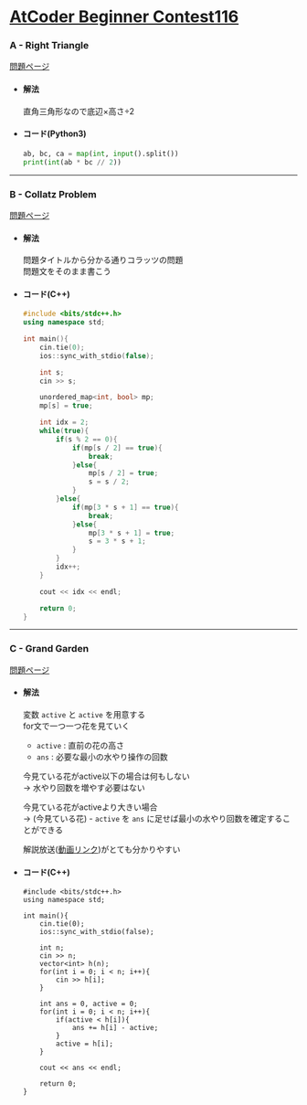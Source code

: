 # [AtCoder Beginner Contest116](https://atcoder.jp/contests/abc116/)  
  
### A - Right Triangle  
[問題ページ](https://atcoder.jp/contests/abc116/tasks/abc116_a)  
- #### 解法  
    直角三角形なので底辺×高さ÷2  
- #### コード(Python3)  
  
    ```python
    ab, bc, ca = map(int, input().split())
    print(int(ab * bc // 2))
    ```
  
---
  
### B - Collatz Problem  
[問題ページ](https://atcoder.jp/contests/abc116/tasks/abc116_b)  
- #### 解法  
    問題タイトルから分かる通りコラッツの問題  
    問題文をそのまま書こう  
- #### コード(C++)  
  
    ```cpp
    #include <bits/stdc++.h>
    using namespace std;

    int main(){
        cin.tie(0);
        ios::sync_with_stdio(false);

        int s;
        cin >> s;

        unordered_map<int, bool> mp;
        mp[s] = true;
    
        int idx = 2;
        while(true){
            if(s % 2 == 0){
                if(mp[s / 2] == true){
                    break;
                }else{
                    mp[s / 2] = true;
                    s = s / 2;
                }
            }else{
                if(mp[3 * s + 1] == true){
                    break;
                }else{
                    mp[3 * s + 1] = true;
                    s = 3 * s + 1;
                }
            }
            idx++;
        }

        cout << idx << endl;

        return 0;
    }
    ```
  
---
  
### C - Grand Garden  
[問題ページ](https://atcoder.jp/contests/abc116/tasks/abc116_c)  
- #### 解法  
    変数 `active` と `active` を用意する  
    for文で一つ一つ花を見ていく  
    - `active` : 直前の花の高さ  
    - `ans` : 必要な最小の水やり操作の回数  
      
    今見ている花がactive以下の場合は何もしない  
    → 水やり回数を増やす必要はない  
      
    今見ている花がactiveより大きい場合  
    → (今見ている花) - `active` を `ans` に足せば最小の水やり回数を確定することができる  
      
    解説放送([動画リンク](https://youtu.be/U3wtVmwxVoI?t=2280))がとても分かりやすい  
  
- #### コード(C++)  
  
    ```
    #include <bits/stdc++.h>
    using namespace std;

    int main(){
        cin.tie(0);
        ios::sync_with_stdio(false);

        int n;
        cin >> n;
        vector<int> h(n);
        for(int i = 0; i < n; i++){
            cin >> h[i];
        }

        int ans = 0, active = 0;
        for(int i = 0; i < n; i++){
            if(active < h[i]){
                ans += h[i] - active;
            }
            active = h[i];
        }

        cout << ans << endl;

        return 0;
    }
    ```
  